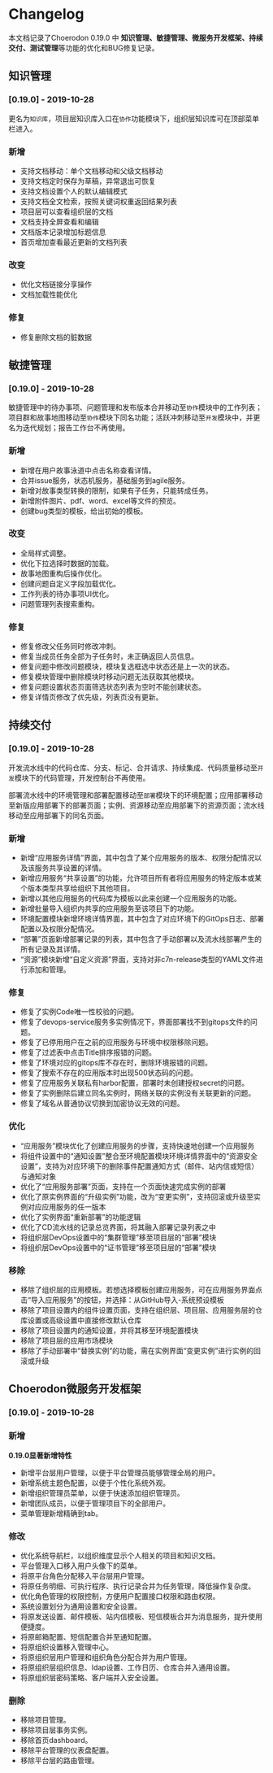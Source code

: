 # Changelog

本文档记录了Choerodon 0.19.0 中 **知识管理、敏捷管理、微服务开发框架、持续交付、测试管理**等功能的优化和BUG修复记录。

## 知识管理

### [0.19.0] - 2019-10-28

更名为`知识库`，项目层知识库入口在`协作`功能模块下，组织层知识库可在顶部菜单栏进入。

### 新增

- 支持文档移动：单个文档移动和父级文档移动
- 支持文档定时保存为草稿，异常退出可恢复
- 支持文档设置个人的默认编辑模式
- 支持文档全文检索，按照关键词权重返回结果列表
- 项目层可以查看组织层的文档
- 文档支持全屏查看和编辑
- 文档版本记录增加标题信息
- 首页增加查看最近更新的文档列表

### 改变

- 优化文档链接分享操作
- 文档加载性能优化

### 修复

- 修复删除文档的脏数据

## 敏捷管理

### [0.19.0] - 2019-10-28

敏捷管理中的待办事项、问题管理和发布版本合并移动至`协作`模块中的工作列表；项目群和故事地图移动至`协作`模块下同名功能；活跃冲刺移动至`开发`模块中，并更名为迭代规划；报告工作台不再使用。

### 新增

- 新增在用户故事泳道中点击名称查看详情。
- 合并issue服务，状态机服务，基础服务到agile服务。
- 新增对故事类型转换的限制，如果有子任务，只能转成任务。
- 新增附件图片、pdf、word、excel等文件的预览。
- 创建bug类型的模板，给出初始的模板。

### 改变

- 全局样式调整。
- 优化下拉选择时数据的加载。
- 故事地图重构后操作优化。
- 创建问题自定义字段加载优化。
- 工作列表的待办事项UI优化。
- 问题管理列表搜索重构。

### 修复

- 修复修改父任务同时修改冲刺。
- 修复当成员任务全部为子任务时，未正确返回人员信息。
- 修复问题中修改问题模块，模块复选框选中状态还是上一次的状态。
- 修复模块管理中删除模块时移动问题无法获取其他模块。
- 修复问题设置状态页面筛选状态列表为空时不能创建状态。
- 修复详情页修改了优先级，列表页没有更新。

## 持续交付

### [0.19.0] - 2019-10-28

开发流水线中的代码仓库、分支、标记、合并请求、持续集成、代码质量移动至`开发`模块下的代码管理，开发控制台不再使用。

部署流水线中的环境管理和部署配置移动至`部署`模块下的环境配置；应用部署移动至新版应用部署下的部署页面；实例、资源移动至应用部署下的资源页面；流水线移动至应用部署下的同名页面。

### 新增

- 新增“应用服务详情”界面，其中包含了某个应用服务的版本、权限分配情况以及该服务共享设置的详情。
- 新增应用服务“共享设置”的功能，允许项目所有者将应用服务的特定版本或某个版本类型共享给组织下其他项目。
- 新增以其他应用服务的代码库为模板以此来创建一个应用服务的功能。
- 新增批量导入组织内共享的应用服务至该项目下的功能。
- 环境配置模块新增环境详情界面，其中包含了对应环境下的GitOps日志、部署配置以及权限分配情况。
- “部署”页面新增部署记录的列表，其中包含了手动部署以及流水线部署产生的所有记录及其详情。
- “资源”模块新增“自定义资源”界面，支持对非c7n-release类型的YAML文件进行添加和管理。

### 修复

- 修复了实例Code唯一性校验的问题。
- 修复了devops-service服务多实例情况下，界面部署找不到gitops文件的问题。
- 修复了已停用用户在之前的应用服务与环境中权限移除问题。
- 修复了过滤表中点击Title排序报错的问题。
- 修复了环境对应的gitops库不存在时，删除环境报错的问题。
- 修复了搜索不存在的应用版本时出现500状态码的问题。
- 修复了应用服务关联私有harbor配置，部署时未创建授权secret的问题。
- 修复了实例删除后建立同名实例时，网络关联的实例没有关联更新的问题。
- 修复了域名从普通协议切换到加密协议无效的问题。

### 优化

- “应用服务”模块优化了创建应用服务的步骤，支持快速地创建一个应用服务
- 将组件设置中的“通知设置”整合至环境配置模块环境详情界面中的“资源安全设置”，支持为对应环境下的删除事件配置通知方式（邮件、站内信或短信）与通知对象
- 优化了“应用服务部署”页面，支持在一个页面快速完成实例的部署
- 优化了原实例界面的“升级实例”功能，改为“变更实例”，支持回滚或升级至实例对应应用服务的任一版本
- 优化了实例界面“重新部署”的功能逻辑
- 优化了CD流水线的记录总览界面，将其融入部署记录列表之中
- 将组织层DevOps设置中的“集群管理”移至项目层的“部署”模块
- 将组织层DevOps设置中的“证书管理”移至项目层的“部署”模块

### 移除

- 移除了组织层的应用模板。若想选择模板创建应用服务，可在应用服务界面点击“导入应用服务”的按钮，并选择：从GitHub导入-系统预设模板
- 移除了项目设置内的组件设置页面，支持在组织层、项目层、应用服务层的仓库设置或高级设置中直接修改默认仓库
- 移除了项目设置内的通知设置，并将其移至环境配置模块
- 移除了项目层的应用市场模块
- 移除了手动部署中“替换实例”的功能，需在实例界面“变更实例”进行实例的回滚或升级

## Choerodon微服务开发框架

### [0.19.0] - 2019-10-28

### 新增

**0.19.0显著新增特性**

- 新增平台层用户管理，以便于平台管理员能够管理全局的用户。
- 新增系统主题色配置，以便于个性化系统外观。
- 新增组织管理员菜单，以便于快速添加组织管理员。
- 新增团队成员，以便于管理项目下的全部用户。
- 菜单管理新增精确到tab。

### 修改

- 优化系统导航栏，以组织维度显示个人相关的项目和知识文档。
- 平台管理入口移入用户头像下的菜单。
- 将原平台角色分配移入平台层用户管理。
- 将原任务明细、可执行程序、执行记录合并为任务管理，降低操作复杂度。
- 优化角色管理的权限控制，方便用户配置接口权限和路由权限。
- 系统设置划分为通用设置和安全设置。
- 将原发送设置、邮件模板、站内信模板、短信模板合并为消息服务，提升使用便捷度。
- 将原邮箱配置、短信配置合并至通知配置。
- 将原组织设置移入管理中心。
- 将原组织层用户管理和组织角色分配合并为用户管理。
- 将原组织层组织信息、ldap设置、工作日历、仓库合并入通用设置。
- 将原组织层密码策略、客户端并入安全设置。

### 删除

- 移除项目管理。
- 移除项目层事务实例。
- 移除首页dashboard。
- 移除平台管理的仪表盘配置。
- 移除平台层的路由管理。